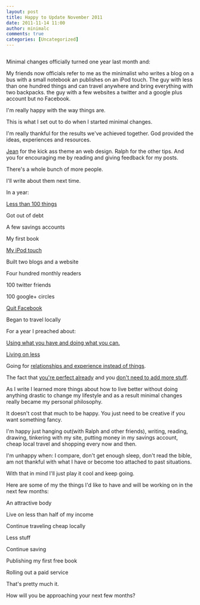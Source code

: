 ```yaml
---
layout: post
title: Happy to Update November 2011
date: 2011-11-14 11:00
author: minimalc
comments: true
categories: [Uncategorized]
---
```

<img src="https://lh5.googleusercontent.com/-rLInNXlj5AU/Tr6YGBiWZsI/AAAAAAAAGNY/DROGBK680YA/s640/SAM_4684.JPG" alt="" />

Minimal changes officially turned one year last month and:

My friends now officials refer to me as the minimalist who writes a blog on a bus with a small notebook an publishes on an iPod touch.
The guy with less than one hundred things and can travel anywhere and bring everything with two backpacks.
the guy with a few websites a twitter and a google plus account but no Facebook.

I'm really happy with the way things are.

This is what I set out to do when I started minimal changes.

I'm really thankful for the results we've achieved together.
God provided the ideas, experiences and resources.

<a href="http://bytephilippines.com"> Jean</a> for the kick ass theme an web design.
Ralph for the other tips.
And you for encouraging me by reading and giving feedback for my posts.

There's a whole bunch of more people.

I'll write about them next time.

In a year:

<a href="http://kevinolega.com/things">Less than 100 things</a>

Got out of debt

A few savings accounts

My first book

<a href="http://minimalchanges.com/how-to-satisfy-gadget-envy/">My iPod touch</a>

Built two blogs and a website

Four hundred monthly readers

100 twitter friends

100 google+ circles

<a href="http://minimalchanges.com/why-i-chose-to-live-without-facebook/">Quit Facebook</a>

Began to travel locally

For a year I preached about:

<a href="http://minimalchanges.com/use-what-you-have-do-what-you-can-to-progress/">Using what you have and doing what you can.</a>

<a href="http://minimalchanges.com/how-to-be-the-envy-of-everybody/">Living on less</a>

Going for <a href="http://minimalchanges.com/minimal-changes-to-achieving-what-matters-most/">relationships and experience instead of things</a>.

The fact that <a href="http://minimalchanges.com/how-to-be-the-envy-of-everybody/">you're perfect already</a> and you <a href="http://minimalchanges.com/never-miss-out-by-packing-light/">don't need to add more stuff</a>.

As I write I learned more things about how to live better without doing anything drastic to change my lifestyle and as a result minimal changes really became my personal philosophy.

It doesn't cost that much to be happy.
You just need to be creative if you want something fancy.

I'm happy just hanging out(with Ralph and other friends), writing, reading, drawing, tinkering with my site, putting money in my savings account, cheap local travel and shopping every now and then.

I'm unhappy when:
I compare, don't get enough sleep, don't read the bible, am not thankful with what I have or become too attached to past situations.

With that in mind I'll just play it cool and keep going.

Here are some of my the things I'd like to have and will be working on in the next few months:

An attractive body

Live on less than half of my income

Continue traveling cheap locally

Less stuff

Continue saving

Publishing my first free book

Rolling out a paid service

That's pretty much it.

How will you be approaching your next few months?
